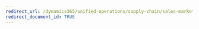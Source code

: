 ```yaml
---
redirect_url: /dynamics365/unified-operations/supply-chain/sales-marketing/sales-order-template-mapping-direct-two-ways
redirect_document_id: TRUE 
--- 
```

